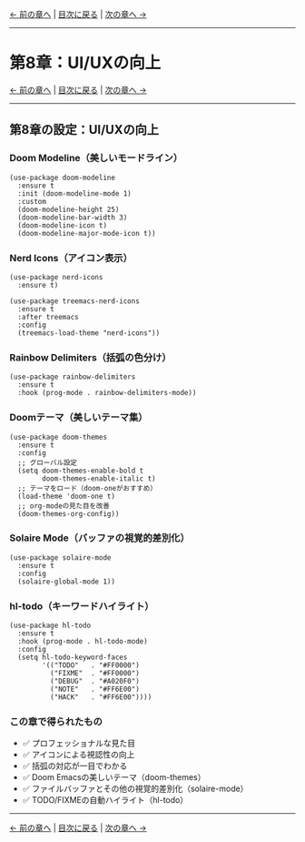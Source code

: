 [← 前の章へ](08_terminal.md) | [目次に戻る](00_introduction.md) | [次の章へ →](10_languages.md)

---

# 第8章：UI/UXの向上

[← 前の章へ](08_terminal.md) | [目次に戻る](00_introduction.md) | [次の章へ →](10_languages.md)

---

## 第8章の設定：UI/UXの向上

### Doom Modeline（美しいモードライン）
```emacs-lisp
(use-package doom-modeline
  :ensure t
  :init (doom-modeline-mode 1)
  :custom
  (doom-modeline-height 25)
  (doom-modeline-bar-width 3)
  (doom-modeline-icon t)
  (doom-modeline-major-mode-icon t))
```

### Nerd Icons（アイコン表示）
```emacs-lisp
(use-package nerd-icons
  :ensure t)

(use-package treemacs-nerd-icons
  :ensure t
  :after treemacs
  :config
  (treemacs-load-theme "nerd-icons"))
```

### Rainbow Delimiters（括弧の色分け）
```emacs-lisp
(use-package rainbow-delimiters
  :ensure t
  :hook (prog-mode . rainbow-delimiters-mode))
```

### Doomテーマ（美しいテーマ集）
```emacs-lisp
(use-package doom-themes
  :ensure t
  :config
  ;; グローバル設定
  (setq doom-themes-enable-bold t
        doom-themes-enable-italic t)
  ;; テーマをロード（doom-oneがおすすめ）
  (load-theme 'doom-one t)
  ;; org-modeの見た目を改善
  (doom-themes-org-config))
```

### Solaire Mode（バッファの視覚的差別化）
```emacs-lisp
(use-package solaire-mode
  :ensure t
  :config
  (solaire-global-mode 1))
```

### hl-todo（キーワードハイライト）
```emacs-lisp
(use-package hl-todo
  :ensure t
  :hook (prog-mode . hl-todo-mode)
  :config
  (setq hl-todo-keyword-faces
        '(("TODO"   . "#FF0000")
          ("FIXME"  . "#FF0000")
          ("DEBUG"  . "#A020F0")
          ("NOTE"   . "#FF6E00")
          ("HACK"   . "#FF6E00"))))
```

### この章で得られたもの
- ✅ プロフェッショナルな見た目
- ✅ アイコンによる視認性の向上
- ✅ 括弧の対応が一目でわかる
- ✅ Doom Emacsの美しいテーマ（doom-themes）
- ✅ ファイルバッファとその他の視覚的差別化（solaire-mode）
- ✅ TODO/FIXMEの自動ハイライト（hl-todo）

---

[← 前の章へ](08_terminal.md) | [目次に戻る](00_introduction.md) | [次の章へ →](10_languages.md)